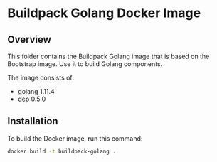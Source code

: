 # Buildpack Golang Docker Image

## Overview

This folder contains the Buildpack Golang image that is based on the Bootstrap image. Use it to build Golang components.

The image consists of:

- golang 1.11.4
- dep 0.5.0

## Installation

To build the Docker image, run this command:

```bash
docker build -t buildpack-golang .
```

